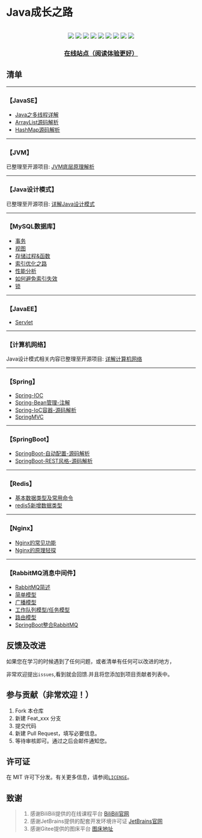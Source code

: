 # Java成长之路

<br>
<div align="center">
    <img src="https://img.shields.io/badge/JVM-底层-blue">
    <img src="https://img.shields.io/badge/Java-SE-yellow">
    <img src="https://img.shields.io/badge/数据库-MySQL-orange">
    <img src="https://img.shields.io/badge/Spring-源码解析-green">
    <img src="https://img.shields.io/badge/Redis-知识整理-red">
    <img src="https://img.shields.io/badge/计算机网络-分层概述-purple">
    <img src="https://img.shields.io/badge/nginx-知识整理-orange">
    <img src="https://img.shields.io/badge/RabbitMQ-消息中间件-orange">
    <img src="https://visitor-badge.glitch.me/badge?page_id=shaoxiongdu.java-notes">

<h3><a href="https://shaoxiongdu.github.io/java-notes/#/" target="_blank">在线站点（阅读体验更好）</a></h3>
</div>

## 清单

---

### 【JavaSE】

- [Java之多线程详解](./JavaSE/Java之多线程.md)
- [ArrayList源码解析](./JavaSE/手撕ArrayList源码.md)
- [HashMap源码解析](./JavaSE/手撕HashMap源码.md)

---

### 【JVM】

已整理至开源项目: [JVM底层原理解析](https://github.com/shaoxiongdu/JVMStudy)

---

### 【Java设计模式】

已整理至开源项目: [详解Java设计模式](https://github.com/shaoxiongdu/java-design-pattern)

---

### 【MySQL数据库】

- [事务](./MySQL/事务.md)
- [视图](./MySQL/视图.md)
- [存储过程&函数](./MySQL/存储过程和函数.md)
- [索引优化之路](./MySQL/索引.md)
- [性能分析](./MySQL/性能分析.md)
- [如何避免索引失效](./MySQL/如何避免索引失效.md)
- [锁](./MySQL/锁.md)

---

### 【JavaEE】

- [Servlet](./JavaEE/Servlet.md)

---

### 【计算机网络】

Java设计模式相关内容已整理至开源项目: [详解计算机网络](https://github.com/shaoxiongdu/ComputerNetworks)

---

### 【Spring】

- [Spring-IOC](./Spring/Spring-IOC.md)
- [Spring-Bean管理-注解](./Spring/Spring-Bean管理-注解.md)
- [Spring-IoC容器-源码解析](./Spring/Spring-IOC源码解析.md)
- [SpringMVC](./Spring/SpringMVC.md)
---

### 【SpringBoot】
-  [SpringBoot-自动配置-源码解析](SpringBoot/SpringBoot自动配置原理解析.md)
-  [SpringBoot-REST风格-源码解析](Spring/Spring-REST风格-源码解析.md)

---

### 【Redis】

-  [基本数据类型及常用命令](./Redis/redis基本数据类型及常见命令.md)
-  [redis5新增数据类型](./Redis/redis5新增数据类型.md)

---

### 【Nginx】

- [Nginx的常见功能](./Nginx/Nginx常见功能.md)
- [Nginx的原理轻探](./Nginx/Nginx原理解析.md)

---

### 【RabbitMQ消息中间件】

- [RabbitMQ简述](./RabbitMQ/RabbitMQ.md)
- [简单模型](./RabbitMQ/简单模型.md)
- [广播模型](./RabbitMQ/广播模型.md)
- [工作队列模型/任务模型](./RabbitMQ/工作队列模型（任务队列）.md)
- [路由模型](./RabbitMQ/路由模型.md)
- [SpringBoot整合RabbitMQ](./RabbitMQ/SpringBoot整合RabbitMQ.md)

## 反馈及改进

如果您在学习的时候遇到了任何问题，或者清单有任何可以改进的地方，

非常欢迎提出`issues`,看到就会回馈.并且将您添加到项目贡献者列表中。

## 参与贡献（非常欢迎！）

1. Fork 本仓库
2. 新建 Feat_xxx 分支
3. 提交代码
4. 新建 Pull Request，填写必要信息。
5. 等待审核即可。通过之后会邮件通知您。

## 许可证

在 MIT 许可下分发。有关更多信息，请参阅[`LICENSE`](./LICENSE)。

## 致谢

>  1. 感谢BiliBili提供的在线课程平台 [BiliBili官网](https://www.bilibili.com)
>  2. 感谢JetBrains提供的配套开发环境许可证 [JetBrains官网](https://www.jetbrains.com/)
>  3. 感谢Gitee提供的图床平台 [图床地址](https://gitee.com/ShaoxiongDu/imageBed)
